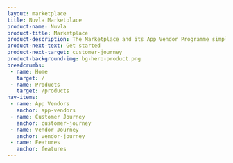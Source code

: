 ```yaml
---
layout: marketplace
title: Nuvla Marketplace
product-name: Nuvla
product-title: Marketplace
product-description: The Marketplace and its App Vendor Programme simplify the adoption and deployment of an edge computing strategy.
product-next-text: Get started
product-next-target: customer-journey
product-background-img: bg-hero-product.png
breadcrumbs:
 - name: Home
   target: /
 - name: Products
   target: /products
nav-items:
 - name: App Vendors
   anchor: app-vendors
 - name: Customer Journey
   anchor: customer-journey
 - name: Vendor Journey
   anchor: vendor-journey
 - name: Features
   anchor: features 
---
```

